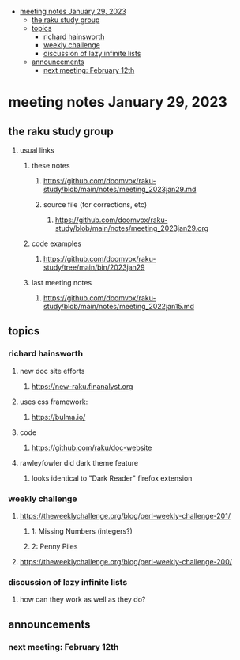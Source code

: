 - [meeting notes January 29, 2023](#orgeda8ec4)
  - [the raku study group](#orge34da50)
  - [topics](#orgadfdd47)
    - [richard hainsworth](#org7fd69fa)
    - [weekly challenge](#org0352a0a)
    - [discussion of lazy infinite lists](#orgea785c2)
  - [announcements](#org2c841c0)
    - [next meeting: February 12th](#org1a34165)


<a id="orgeda8ec4"></a>

# meeting notes January 29, 2023


<a id="orge34da50"></a>

## the raku study group

1.  usual links

    1.  these notes
    
        1.  <https://github.com/doomvox/raku-study/blob/main/notes/meeting_2023jan29.md>
        
        2.  source file (for corrections, etc)
        
            1.  <https://github.com/doomvox/raku-study/blob/main/notes/meeting_2023jan29.org>
    
    2.  code examples
    
        1.  <https://github.com/doomvox/raku-study/tree/main/bin/2023jan29>
    
    3.  last meeting notes
    
        1.  <https://github.com/doomvox/raku-study/blob/main/notes/meeting_2022jan15.md>


<a id="orgadfdd47"></a>

## topics


<a id="org7fd69fa"></a>

### richard hainsworth

1.  new doc site efforts

    1.  <https://new-raku.finanalyst.org>

2.  uses css framework:

    1.  <https://bulma.io/>

3.  code

    1.  <https://github.com/raku/doc-website>

4.  rawleyfowler did dark theme feature

    1.  looks identical to "Dark Reader" firefox extension


<a id="org0352a0a"></a>

### weekly challenge

1.  <https://theweeklychallenge.org/blog/perl-weekly-challenge-201/>

    1.  1: Missing Numbers (integers?)
    
    2.  2: Penny Piles

2.  <https://theweeklychallenge.org/blog/perl-weekly-challenge-200/>


<a id="orgea785c2"></a>

### discussion of lazy infinite lists

1.  how can they work as well as they do?


<a id="org2c841c0"></a>

## announcements


<a id="org1a34165"></a>

### next meeting: February 12th
